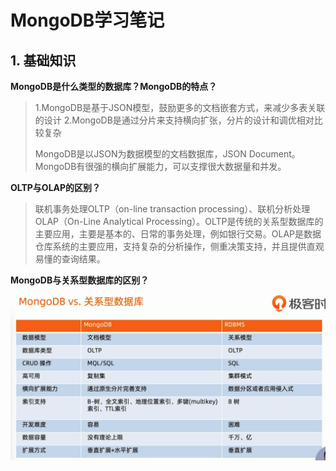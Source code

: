 # MongoDB学习笔记

## 1. 基础知识

**MongoDB是什么类型的数据库？MongoDB的特点？**

> 1.MongoDB是基于JSON模型，鼓励更多的文档嵌套方式，来减少多表关联的设计
> 2.MongoDB是通过分片来支持横向扩张，分片的设计和调优相对比较复杂
>
> MongoDB是以JSON为数据模型的文档数据库，JSON Document。MongoDB有很强的横向扩展能力，可以支撑很大数据量和并发。

**OLTP与OLAP的区别？**

> 联机事务处理OLTP（on-line transaction processing）、联机分析处理OLAP（On-Line Analytical Processing）。OLTP是传统的关系型数据库的主要应用，主要是基本的、日常的事务处理，例如银行交易。OLAP是数据仓库系统的主要应用，支持复杂的分析操作，侧重决策支持，并且提供直观易懂的查询结果。

**MongoDB与关系型数据库的区别？**

![](./img/differences.png)

